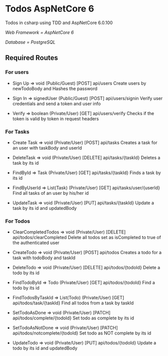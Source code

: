 # Todos AspNetCore 6

Todos in csharp using TDD and AspNetCore 6.0.100

_Web Framework = AspNetCore 6_

_Database = PostgreSQL_

## Required Routes

### For users

* Sign Up => void
(Public/Guest)
[POST] api/users
Create users by newTodoBody and Hashes the password

* Sign In => signedUser
(Public/Guest)
[POST] api/users/signin
Verify user credentials and send a token and user info

* Verify => boolean
(Private/User)
[GET] api/users/verify
Checks if the token is valid by token in request headers

### For Tasks

* Create Task => void
(Private/User)
[POST] api/tasks
Creates a task for an user with taskBody and userId

* DeleteTask => void
(Private/User)
[DELETE] api/tasks/{taskId}
Deletes a task by its id

* FindById => Task
(Private/User)
[GET] api/tasks/{taskId}
Finds a task by its id

* FindByUserId => List(Task)
(Private/User)
[GET] api/tasks/user/{userId}
Find all tasks of an user by his/her id

* UpdateTask => void
(Private/User)
[PUT] api/tasks/{taskId}
Update a task by its id and updatedBody

### For Todos

* ClearCompletedTodos => void
(Private/User)
[DELETE] api/todos/clearCompleted
Delete all todos set as isCompleted to true of the authenticated user

* CreateTodo => void
(Private/User)
[POST] api/todos
Creates a todo for a task with todoBody and taskId

* DeleteTodo => void
(Private/User)
[DELETE] api/todos/{todoId}
Delete a todo by its id

* FindTodoById => Todo
(Private/User)
[GET] api/todos/{todoId}
Find a todo by its id

* FindTodosByTaskId => List(Todo)
(Private/User)
[GET] api/todos/task/{taskId}
Find all todos from a task by taskId

* SetTodoAsDone => void
(Private/User)
[PATCH] api/todos/complete/{todoId}
Set todo as complete by its id

* SetTodoAsNotDone => void
(Private/User)
[PATCH] api/todos/notcomplete/{todoId}
Set todo as NOT complete by its id

* UpdateTodo => void
(Private/User)
[PUT] api/todos/{todoId}
Update a todo by its id and updatedBody
